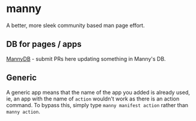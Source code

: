 # manny
A better, more sleek community based man page effort.

## DB for pages / apps

[MannyDB](https://github.com/Milo12349/mannydb) - submit PRs here updating something in Manny's DB.

## Generic

A generic app means that the name of the app you added is already used, ie, an app with the name of `action` wouldn't work as there is an action command. To bypass this, simply type `manny manifest action` rather than `manny action`.